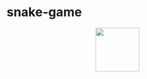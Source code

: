 # snake-game
<div id="header" align="center">
  <img src="https://i.ibb.co/Tt6GdQT/Screenshot-66.png" width="100"/>
</div>
